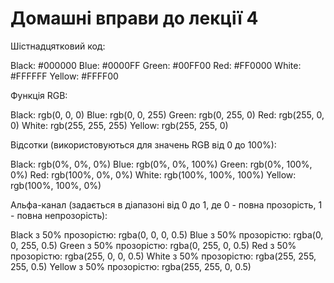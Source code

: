 # Домашні вправи до лекції 4

Шістнадцятковий код:

Black: #000000
Blue: #0000FF
Green: #00FF00
Red: #FF0000
White: #FFFFFF
Yellow: #FFFF00


Функція RGB:

Black: rgb(0, 0, 0)
Blue: rgb(0, 0, 255)
Green: rgb(0, 255, 0)
Red: rgb(255, 0, 0)
White: rgb(255, 255, 255)
Yellow: rgb(255, 255, 0)


Відсотки (використовуються для значень RGB від 0 до 100%):

Black: rgb(0%, 0%, 0%)
Blue: rgb(0%, 0%, 100%)
Green: rgb(0%, 100%, 0%)
Red: rgb(100%, 0%, 0%)
White: rgb(100%, 100%, 100%)
Yellow: rgb(100%, 100%, 0%)


Альфа-канал (задається в діапазоні від 0 до 1, де 0 - повна прозорість, 1 - повна непрозорість):

Black з 50% прозорістю: rgba(0, 0, 0, 0.5)
Blue з 50% прозорістю: rgba(0, 0, 255, 0.5)
Green з 50% прозорістю: rgba(0, 255, 0, 0.5)
Red з 50% прозорістю: rgba(255, 0, 0, 0.5)
White з 50% прозорістю: rgba(255, 255, 255, 0.5)
Yellow з 50% прозорістю: rgba(255, 255, 0, 0.5) 